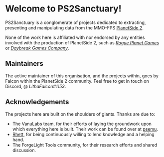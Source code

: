 # Welcome to PS2Sanctuary!

PS2Sanctuary is a conglomerate of projects dedicated to extracting, presenting and manipulating data from the MMO-FPS
[PlanetSide 2](https://www.planetside2.com/).

None of the work here is affiliated with nor endorsed by any entities involved with the production of PlanetSide 2,
such as [_Rogue Planet Games_](https://www.rogueplanetgaming.com/) or [_Daybreak Games Company_](https://www.daybreakgames.com/).

## Maintainers

The active maintainer of this organisation, and the projects within, goes by Falcon within the PlanetSide 2 community.
Feel free to get in touch on Discord, @ _LithaFalcon#1153_.

## Acknowledgements

The projects here are built on the shoulders of giants. Thanks are due to:

- The VanuLabs team, for their efforts of laying the groundwork upon which everything here is built. Their work can be found over
  at [psemu](https://github.com/psemu).
- [Rhett](https://github.com/RhettVX), for being continuously willing to lend knowledge and a helping hand.
- The ForgeLight Tools community, for their research efforts and shared discussion.
